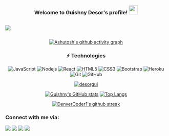 <!-- <img align="left" src="http://estruyf-github.azurewebsites.net/api/VisitorHit?user=desorgui&repo=desorgui&countColorcountColor&countColor=%237B1E7B"/> -->
<section align="center">

<h3 align="center">
  Welcome to Guishny Desor's profile!
  <img src="https://media.giphy.com/media/hvRJCLFzcasrR4ia7z/giphy.gif" width="28">
</h3>

<div style="display: flex">
  <p align="center" >
    <a href="https://github.com/DenverCoder1/readme-typing-svg"><img style="justify-content: center" src="https://readme-typing-svg.herokuapp.com?size=24&color=6353FF&center=true&vCenter=true&width=520&lines=Full+Stack+Web+Developer;Passionate+About+New+Technologies;A+Technophile+and+A+Computer+Geek;Always+Learning+New+Things"</a>
  </p>
</div>

[![Ashutosh's github activity graph](https://activity-graph.herokuapp.com/graph?username=desorgui&theme=react-dark)](https://github.com/ashutosh00710/github-readme-activity-graph)

### ⚡ Technologies

![JavaScript](https://img.shields.io/badge/-JavaScript-black?style=flat-square&logo=javascript)
![Nodejs](https://img.shields.io/badge/-Nodejs-black?style=flat-square&logo=Node.js)
![React](https://img.shields.io/badge/-React-black?style=flat-square&logo=react)
![HTML5](https://img.shields.io/badge/-HTML5-E34F26?style=flat-square&logo=html5&logoColor=white)
![CSS3](https://img.shields.io/badge/-CSS3-1572B6?style=flat-square&logo=css3)
![Bootstrap](https://img.shields.io/badge/-Bootstrap-563D7C?style=flat-square&logo=bootstrap)
![Heroku](https://img.shields.io/badge/-Heroku-430098?style=flat-square&logo=heroku)
![Git](https://img.shields.io/badge/-Git-black?style=flat-square&logo=git)
![GitHub](https://img.shields.io/badge/-GitHub-181717?style=flat-square&logo=github)

<p align="center"> <a href="https://github.com/ryo-ma/github-profile-trophy"><img src="https://github-profile-trophy.vercel.app/?username=desorgui" alt="desorgui" /></a> </p>


[![Guishny's GitHub stats](https://github-readme-stats.vercel.app/api?username=desorgui&show_icons=true)](https://github.com/desorgui/github-readme-stats)
[![Top Langs](https://github-readme-stats.vercel.app/api/top-langs/?username=desorgui&exclude_repo=github-readme-stats,anuraghazra.github.io)](https://github.com/anuraghazra/github-readme-stats)
  
[![DenverCoder1's github streak](https://github-readme-streak-stats.herokuapp.com/?user=desorgui)](https://github.com/DenverCoder1/github-readme-streak-stats)
  
</section>

### Connect with me via:

<p> 
  <a target="_blank"
    href="mailto:desorguishny@gmail.com"><img 
    src="https://img.shields.io/badge/-Gmail-D14836?style=for-the-badge&logo=Gmail&logoColor=white"></img></a>
  <a target="_blank"
    href="https://www.linkedin.com/in/desorguishny/"><img
    src="https://img.shields.io/badge/-LinkedIn-0077b5?style=for-the-badge&logo=LinkedIn&logoColor=white"></img></a>
  <a target="_blank"
    href="https://twitter.com/dguishny"><img
    src="https://img.shields.io/badge/-Twitter-1DA1F2?style=for-the-badge&logo=Twitter&logoColor=white"></img></a>
  <a target="_blank"
    href="https://wa.me/+50946591262"><img
    src="https://img.shields.io/badge/WhatsApp-25D366?style=for-the-badge&logo=whatsapp&logoColor=white"></img></a>
</p>
